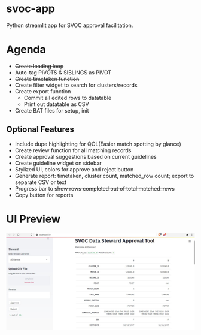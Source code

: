 # svoc-app
Python streamlit app for SVOC approval facilitation. 

# Agenda
* ~~Create loading loop~~
* ~~Auto-tag PIVOTS & SIBLINGS as PIVOT~~
* ~~Create timetaken function~~
* Create filter widget to search for clusters/records
* Create export function
    * Commit all edited rows to datatable
    * Print out datatable as CSV
* Create BAT files for setup, init

## Optional Features
* Include dupe highlighting for QOL(Easier match spotting by glance)
* Create review function for all matching records
* Create approval suggestions based on current guidelines
* Create guideline widget on sidebar
* Stylized UI, colors for approve and reject button
* Generate report: timetaken, cluster count, matched_row count; export to separate CSV or text
* Progress bar to ~~show rows completed out of total matched_rows~~
* Copy button for reports

# UI Preview
![](img/Approval_UI.15.JPG)
